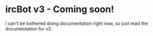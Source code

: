 ircBot v3 - Coming soon!
========================
I can't be bothered doing documentation right now, so just read the documentation for v2.
